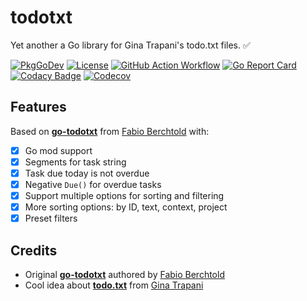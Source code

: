 # todotxt

Yet another a Go library for Gina Trapani's todo.txt files. ✅

[![PkgGoDev](https://pkg.go.dev/badge/github.com/1set/todotxt)](https://pkg.go.dev/github.com/1set/todotxt)
[![License](https://img.shields.io/github/license/1set/todotxt)](https://github.com/1set/todotxt/blob/master/LICENSE)
[![GitHub Action Workflow](https://github.com/1set/todotxt/workflows/build/badge.svg)](https://github.com/1set/todotxt/actions?workflow=build)
[![Go Report Card](https://goreportcard.com/badge/github.com/1set/todotxt)](https://goreportcard.com/report/github.com/1set/todotxt)
[![Codacy Badge](https://app.codacy.com/project/badge/Grade/448bb14650984e21a7c41bcac221a1ba)](https://www.codacy.com/gh/1set/todotxt/dashboard)
[![Codecov](https://codecov.io/gh/1set/todotxt/branch/master/graph/badge.svg)](https://codecov.io/gh/1set/todotxt)

## Features

Based on [**go-todotxt**](https://github.com/JamesClonk/go-todotxt) from [Fabio Berchtold](https://github.com/JamesClonk) with:

- [x] Go mod support
- [x] Segments for task string
- [x] Task due today is not overdue
- [x] Negative `Due()` for overdue tasks
- [x] Support multiple options for sorting and filtering
- [x] More sorting options: by ID, text, context, project
- [x] Preset filters

## Credits

- Original [**go-todotxt**](https://github.com/JamesClonk/go-todotxt) authored by [Fabio Berchtold](https://github.com/JamesClonk)
- Cool idea about [**todo.txt**](https://github.com/todotxt/todo.txt) from [Gina Trapani](http://todotxt.org/)
